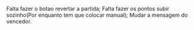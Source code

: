 Falta fazer o botao revertar a partida;
Falta fazer os pontos subir sozinho(Por enquanto tem que colocar manual);
Mudar a mensagem do vencedor.